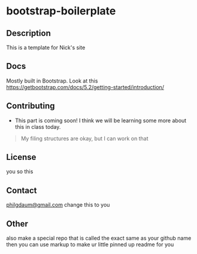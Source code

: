 # bootstrap-boilerplate

## Description
This is a template for Nick's site

## Docs
Mostly built in Bootstrap. Look at this
https://getbootstrap.com/docs/5.2/getting-started/introduction/

## Contributing
- This part is coming soon! I think we will be learning some more about this in class today.
> My filing structures are okay, but I can work on that

## License
you so this

## Contact
philgdaum@gmail.com
change this to you

## Other
also make a special repo that is called the exact same as your github name
then you can use markup to make ur little pinned up readme for you
